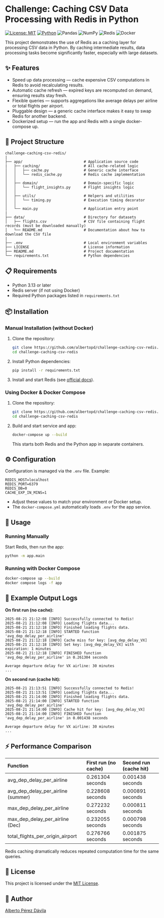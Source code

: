 # Challenge: Caching CSV Data Processing with Redis in Python

[![License: MIT](https://img.shields.io/badge/License-MIT-yellow.svg)](LICENSE) [![Python](https://img.shields.io/badge/Python-3.13-blue.svg)](https://www.python.org/) ![Pandas](https://img.shields.io/badge/pandas-2.3-%23150458.svg?logo=pandas) ![NumPy](https://img.shields.io/badge/numpy-2.3-%23013243.svg?logo=numpy) ![Redis](https://img.shields.io/badge/redis-6.4-red?logo=redis&logoColor=white) ![Docker](https://img.shields.io/badge/docker-26.1-%230db7ed.svg?logo=docker&logoColor=white)

This project demonstrates the use of Redis as a caching layer for processing CSV data in Python. By caching intermediate results, data processing tasks become significantly faster, especially with large datasets.

## ✨ Features

- Speed up data processing — cache expensive CSV computations in Redis to avoid recalculating results.
- Automatic cache refresh — expired keys are recomputed on demand, ensuring results stay fresh.
- Flexible queries — supports aggregations like average delays per airline or total flights per airport.
- Pluggable design — a generic cache interface makes it easy to swap Redis for another backend.
- Dockerized setup — run the app and Redis with a single docker-compose up.

## 📂 Project Structure

```
challenge-caching-csv-redis/
|
├── app/                            # Application source code
|   ├── caching/                    # All cache-related logic
│   │   ├── cache.py                # Generic cache interface
│   │   └── redis_cache.py          # Redis cache implementation
│   │
│   ├── domain/                     # Domain-specific logic
│   │   └── flight_insights.py      # Flight insights logic
│   │
│   ├── utils/                      # Helpers and utilities
│   │   └── timing.py               # Execution timing decorator
│   │
│   └── main.py                     # Application entry point
|
├── data/                           # Directory for datasets
│   ├── flights.csv                 # CSV file containing flight records (must be downloaded manually)
│   └── README.md                   # Documentation about how to download the CSV file
|
├── .env                            # Local environment variables
├── LICENSE                         # License information
├── README.md                       # Project documentation
└── requirements.txt                # Python dependencies
```
## 📋 Requirements

- Python 3.13 or later
- Redis server (if not using Docker)
- Required Python packages listed in `requirements.txt`

## 📦 Installation

### Manual Installation (without Docker)

1. Clone the repository:
	```sh
	git clone https://github.com/albertopd/challenge-caching-csv-redis.git
	cd challenge-caching-csv-redis
	```
2. Install Python dependencies:
	```sh
	pip install -r requirements.txt
	```
3. Install and start Redis (see [official docs](https://redis.io/docs/)).

### Using Docker & Docker Compose

1. Clone the repository:
	```sh
	git clone https://github.com/albertopd/challenge-caching-csv-redis.git
	cd challenge-caching-csv-redis
	```

2. Build and start service and app:
	```sh
	docker-compose up --build
	```

	This starts both Redis and the Python app in separate containers.

## ⚙️ Configuration

Configuration is managed via the `.env` file. Example:

```env
REDIS_HOST=localhost
REDIS_PORT=6379
REDIS_DB=0
CACHE_EXP_IN_MINS=1
```

* Adjust these values to match your environment or Docker setup.
* The `docker-compose.yml` automatically loads `.env` for the app service.

## 🚀 Usage

### Running Manually

Start Redis, then run the app:

```sh
python -m app.main
```

### Running with Docker Compose

```sh
docker-compose up --build
docker compose logs -f app
```

## 📝 Example Output Logs

**On first run (no cache):**

```
2025-08-21 21:12:08 [INFO] Successfully connected to Redis!
2025-08-21 21:12:08 [INFO] Loading flights data...
2025-08-21 21:12:18 [INFO] Finished loading flights data.
2025-08-21 21:12:18 [INFO] STARTED function 'avg_dep_delay_per_airline'
2025-08-21 21:12:18 [INFO] Cache miss for key: [avg_dep_delay_VX]
2025-08-21 21:12:18 [INFO] Set key: [avg_dep_delay_VX] with expiration: 1 minutes
2025-08-21 21:12:18 [INFO] FINISHED function 'avg_dep_delay_per_airline' in 0.261304 seconds

Average departure delay for VX airline: 30 minutes
...
```

**On second run (cache hit):**

```
2025-08-21 21:13:51 [INFO] Successfully connected to Redis!
2025-08-21 21:13:51 [INFO] Loading flights data...
2025-08-21 21:14:00 [INFO] Finished loading flights data.
2025-08-21 21:14:00 [INFO] STARTED function 'avg_dep_delay_per_airline'
2025-08-21 21:14:00 [INFO] Cache hit for key: [avg_dep_delay_VX]
2025-08-21 21:14:00 [INFO] FINISHED function 'avg_dep_delay_per_airline' in 0.001438 seconds

Average departure delay for VX airline: 30 minutes
...
```

## ⚡ Performance Comparison

| Function                            | First run (no cache)         | Second run (cache hit)      |
|:------------------------------------|:-----------------------------|:----------------------------|
| avg_dep_delay_per_airline           | 0.261304 seconds             | 0.001438 seconds            |
| avg_dep_delay_per_airline (summer)  | 0.228608 seconds             | 0.000891 seconds            |
| max_dep_delay_per_airline           | 0.272232 seconds             | 0.000811 seconds            |
| max_dep_delay_per_airline (Dec)     | 0.232055 seconds             | 0.000798 seconds            |
| total_flights_per_origin_airport    | 0.276766 seconds             | 0.001875 seconds            |

Redis caching dramatically reduces repeated computation time for the same queries.

## 📜 License

This project is licensed under the [MIT License](LICENSE).

## 👤 Author

[Alberto Pérez Dávila](https://github.com/albertopd)
